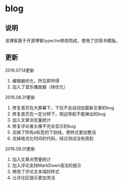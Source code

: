 # blog

## 说明

该博客基于开源博客typecho修改而成，使用了仿简书模版。

## 更新

2016.07.14更新

1. 编辑器优化，所见即所得
2. 加入了音乐播放器（待优化）

2016.08.31更新

1. 修复首页在大屏幕下，下拉不会自动加载新文章的bug
2. 修复首页在一定分辨下，侧边导航不能弹出的bug
3. 加入文章浏览量统计
4. 修复评论者头像不完全显示的bug
5. 去掉了所有a标签的下划线，使样式更加整洁
6. 去掉格式化时间的代码，经过测试没有用到

2016.09.01更新

1. 加入文章点赞量统计
2. 加入评论支持MarkDown语法的提示
3. 修改了评论文本域的样式
4. 让评论区提示更加灵活